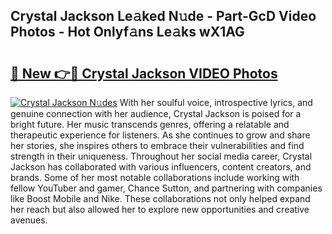 ## Crystal Jackson Le𝚊ked N𝚞de - Part-GcD Video Photos - Hot Onlyf𝚊ns Le𝚊ks wX1AG

# <h2><a href="http://ab98252.deff.icu/?id=Crystal+Jackson">🔗 New 👉🔴 Crystal Jackson VIDEO Photos</a></h2>

[![Crystal Jackson N𝚞des](https://i.imgur.com/rIISA9y.gif)](http://ab98252.deff.icu/?id=Crystal+Jackson)
With her soulful voice, introspective lyrics, and genuine connection with her audience, Crystal Jackson is poised for a bright future. Her music transcends genres, offering a relatable and therapeutic experience for listeners. As she continues to grow and share her stories, she inspires others to embrace their vulnerabilities and find strength in their uniqueness. Throughout her social media career, Crystal Jackson has collaborated with various influencers, content creators, and brands. Some of her most notable collaborations include working with fellow YouTuber and gamer, Chance Sutton, and partnering with companies like Boost Mobile and Nike. These collaborations not only helped expand her reach but also allowed her to explore new opportunities and creative avenues.
